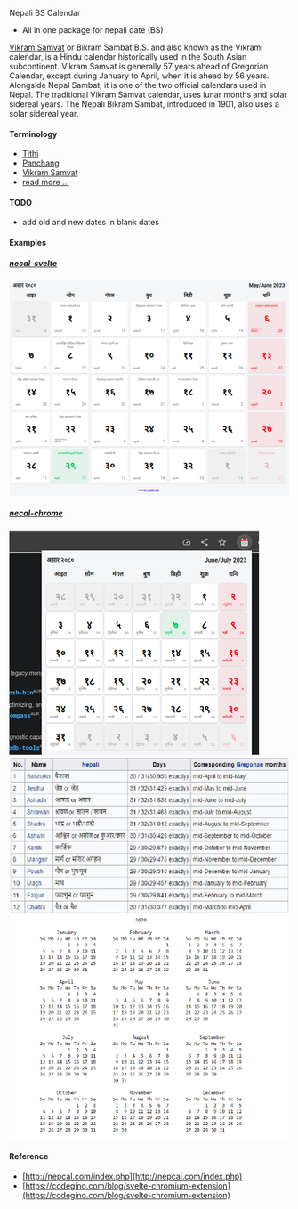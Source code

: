 Nepali BS Calendar
- All in one package for nepali date (BS)


[Vikram Samvat](https://en.wikipedia.org/wiki/Vikram_Samvat) or Bikram Sambat B.S. and also known as the Vikrami calendar, is a Hindu calendar historically used in the South Asian subcontinent. Vikram Samvat is generally 57 years ahead of Gregorian Calendar, except during January to April, when it is ahead by 56 years. Alongside Nepal Sambat, it is one of the two official calendars used in Nepal. The traditional Vikram Samvat calendar, uses lunar months and solar sidereal years. The Nepali Bikram Sambat, introduced in 1901, also uses a solar sidereal year.

#### Terminology
- [Tithi](https://en.wikipedia.org/wiki/Tithi)
- [Panchang](https://en.wikipedia.org/wiki/Panchangam)
- [Vikram Samvat](https://en.wikipedia.org/wiki/Vikram_Samvat)
- [read more ...](./docs/README.md)

#### TODO
- add old and new dates in blank dates

#### Examples
##### [necal-svelte](./example/necal-svelte/)
![nepali calendar svelte](./images/1.png "nepali calendar svelte")
##### [necal-chrome](./example/necal-chrome/)
![nepali calendar extension](./images/4.png "nepali calendar extension")
![](./images/2.webp)
![](./images/3.png)

#### Reference
- [http://nepcal.com/index.php](http://nepcal.com/index.php)
- [https://codegino.com/blog/svelte-chromium-extension](https://codegino.com/blog/svelte-chromium-extension)